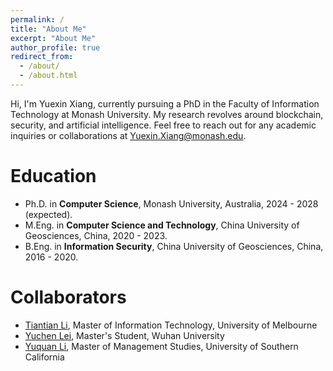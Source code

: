 ```yaml
---
permalink: /
title: "About Me"
excerpt: "About Me"
author_profile: true
redirect_from: 
  - /about/
  - /about.html
---
```


Hi, I'm Yuexin Xiang, currently pursuing a PhD in the Faculty of Information Technology at Monash University. My research revolves around blockchain, security, and artificial intelligence. Feel free to reach out for any academic inquiries or collaborations at <u>Yuexin.Xiang@monash.edu</u>.

Education
======
* Ph.D. in **Computer Science**, Monash University, Australia, 2024 - 2028 (expected).
* M.Eng. in **Computer Science and Technology**, China University of Geosciences, China, 2020 - 2023.
* B.Eng. in **Information Security**, China University of Geosciences, China, 2016 - 2020.
 
Collaborators
======
* [Tiantian Li](https://www.linkedin.com/in/tiant-li/), Master of Information Technology, University of Melbourne
* [Yuchen Lei](www.linkedin.com/in/~yclei/), Master's Student, Wuhan University
* [Yuquan Li](https://www.linkedin.com/in/yuquan-li-0228/), Master of Management Studies, University of Southern California

<!--* Wenxuan Wang, PhD Candidate, Peking University>
<!--* Linchuan Xiang, Professor, Huazhong University of Science and Technology>




